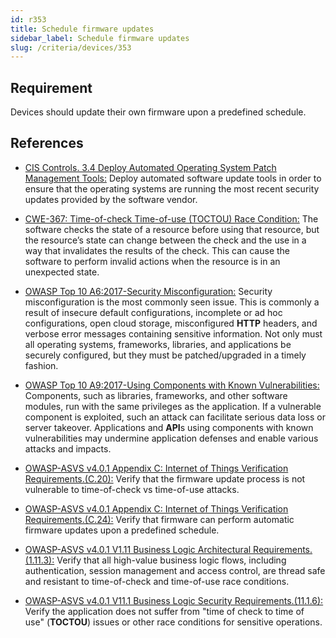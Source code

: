 ```yaml
---
id: r353
title: Schedule firmware updates
sidebar_label: Schedule firmware updates
slug: /criteria/devices/353
---
```


## Requirement

Devices should update their own firmware
upon a predefined schedule.

## References

- [CIS Controls. 3.4 Deploy Automated Operating System Patch Management Tools:](https://www.cisecurity.org/controls/)
Deploy automated software update tools
in order to ensure
that the operating systems
are running the most recent security updates
provided by the software vendor.

- [CWE-367: Time-of-check Time-of-use (TOCTOU) Race Condition:](https://cwe.mitre.org/data/definitions/367.html)
The software checks the state
of a resource before using that resource,
but the resource’s state can change
between the check and the use in a way
that invalidates the results of the check.
This can cause the software
to perform invalid actions
when the resource
is in an unexpected state.

- [OWASP Top 10 A6:2017-Security Misconfiguration:](https://owasp.org/www-project-top-ten/OWASP_Top_Ten_2017/Top_10-2017_A6-Security_Misconfiguration)
Security misconfiguration
is the most commonly seen issue.
This is commonly a result
of insecure default configurations,
incomplete or ad hoc configurations,
open cloud storage,
misconfigured **HTTP** headers,
and verbose error messages
containing sensitive information.
Not only must all operating systems,
frameworks, libraries,
and applications be securely configured,
but they must be patched/upgraded
in a timely fashion.

- [OWASP Top 10 A9:2017-Using Components with Known Vulnerabilities:](https://owasp.org/www-project-top-ten/OWASP_Top_Ten_2017/Top_10-2017_A9-Using_Components_with_Known_Vulnerabilities)
Components,
such as libraries,
frameworks,
and other software modules,
run with the same privileges
as the application.
If a vulnerable component
is exploited,
such an attack can facilitate
serious data loss or server takeover.
Applications and **API**s using components
with known vulnerabilities
may undermine application defenses
and enable various attacks
and impacts.

- [OWASP-ASVS v4.0.1 Appendix C: Internet of Things Verification Requirements.(C.20):](https://owasp.org/www-pdf-archive/OWASP_Application_Security_Verification_Standard_4.0-en.pdf)
Verify that the firmware update process
is not vulnerable to time-of-check
vs time-of-use attacks.

- [OWASP-ASVS v4.0.1 Appendix C: Internet of Things Verification Requirements.(C.24):](https://owasp.org/www-pdf-archive/OWASP_Application_Security_Verification_Standard_4.0-en.pdf)
Verify that firmware
can perform automatic firmware updates
upon a predefined schedule.

- [OWASP-ASVS v4.0.1 V1.11 Business Logic Architectural Requirements.(1.11.3):](https://owasp.org/www-pdf-archive/OWASP_Application_Security_Verification_Standard_4.0-en.pdf)
Verify that all high-value business logic flows,
including authentication,
session management and access control,
are thread safe and resistant
to time-of-check
and time-of-use race conditions.

- [OWASP-ASVS v4.0.1 V11.1 Business Logic Security Requirements.(11.1.6):](https://owasp.org/www-pdf-archive/OWASP_Application_Security_Verification_Standard_4.0-en.pdf)
Verify the application does not suffer
from "time of check to time of use"
(**TOCTOU**) issues
or other race conditions
for sensitive operations.
